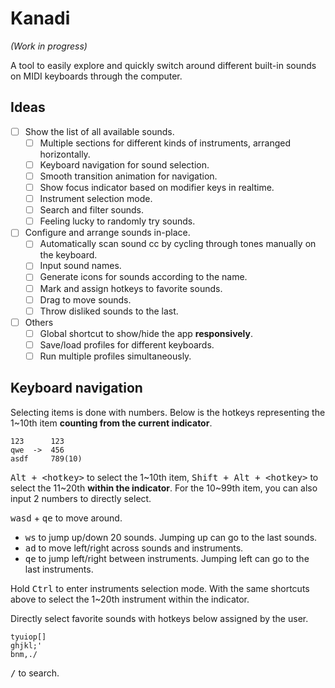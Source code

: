 ﻿# Kanadi

*(Work in progress)*

A tool to easily explore and quickly switch around different built-in sounds on MIDI keyboards through the computer.  

## Ideas

- [ ] Show the list of all available sounds.
  - [ ] Multiple sections for different kinds of instruments, arranged horizontally.
  - [ ] Keyboard navigation for sound selection.
  - [ ] Smooth transition animation for navigation.
  - [ ] Show focus indicator based on modifier keys in realtime. 
  - [ ] Instrument selection mode.
  - [ ] Search and filter sounds.
  - [ ] Feeling lucky to randomly try sounds.
- [ ] Configure and arrange sounds in-place.
  - [ ] Automatically scan sound cc by cycling through tones manually on the keyboard.
  - [ ] Input sound names.
  - [ ] Generate icons for sounds according to the name.
  - [ ] Mark and assign hotkeys to favorite sounds.
  - [ ] Drag to move sounds.
  - [ ] Throw disliked sounds to the last.
- [ ] Others
  - [ ] Global shortcut to show/hide the app **responsively**.
  - [ ] Save/load profiles for different keyboards.
  - [ ] Run multiple profiles simultaneously.

## Keyboard navigation

Selecting items is done with numbers. Below is the hotkeys representing the 1~10th item **counting from the current indicator**. 

```
123      123
qwe  ->  456
asdf     789(10)
```

<kbd>Alt + \<hotkey\></kbd> to select the 1~10th item, <kbd>Shift + Alt + \<hotkey\></kbd> to select the 11~20th **within the indicator**. For the 10~99th item, you can also input 2 numbers to directly select. 

<kbd>wasd</kbd> + <kbd>qe</kbd> to move around.
- <kbd>ws</kbd> to jump up/down 20 sounds. Jumping up can go to the last sounds. 
- <kbd>ad</kbd> to move left/right across sounds and instruments.
- <kbd>qe</kbd> to jump left/right between instruments. Jumping left can go to the last instruments.

Hold <kbd>Ctrl</kbd> to enter instruments selection mode. With the same shortcuts above to select the 1~20th instrument within the indicator.

Directly select favorite sounds with hotkeys below assigned by the user.

```
tyuiop[]
ghjkl;'
bnm,./
```

<kbd>/</kbd> to search.